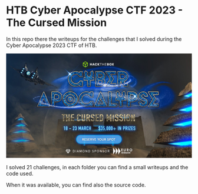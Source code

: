# HTB Cyber Apocalypse CTF 2023 - The Cursed Mission

In this repo there the writeups for the challenges that I solved during the Cyber Apocalypse 2023 CTF of HTB.

![banner](./banner.jpg)

I solved 21 challenges, in each folder you can find a small writeups and the code used.

When it was available, you can find also the source code.
